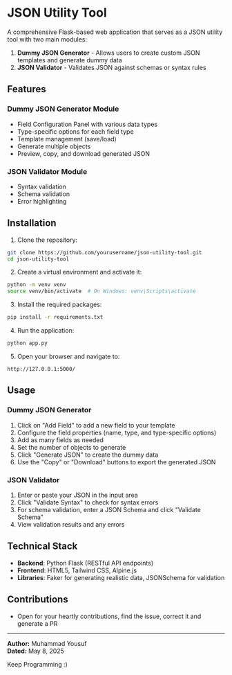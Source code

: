 # JSON Utility Tool

A comprehensive Flask-based web application that serves as a JSON utility tool with two main modules:

1. **Dummy JSON Generator** - Allows users to create custom JSON templates and generate dummy data
2. **JSON Validator** - Validates JSON against schemas or syntax rules

## Features

### Dummy JSON Generator Module
- Field Configuration Panel with various data types
- Type-specific options for each field type
- Template management (save/load)
- Generate multiple objects
- Preview, copy, and download generated JSON

### JSON Validator Module
- Syntax validation
- Schema validation
- Error highlighting

## Installation

1. Clone the repository:
```bash
git clone https://github.com/yourusername/json-utility-tool.git
cd json-utility-tool
```

2. Create a virtual environment and activate it:
```bash
python -m venv venv
source venv/bin/activate  # On Windows: venv\Scripts\activate
```

3. Install the required packages:
```bash
pip install -r requirements.txt
```

4. Run the application:
```bash
python app.py
```

5. Open your browser and navigate to:
```
http://127.0.0.1:5000/
```

## Usage

### Dummy JSON Generator

1. Click on "Add Field" to add a new field to your template
2. Configure the field properties (name, type, and type-specific options)
3. Add as many fields as needed
4. Set the number of objects to generate
5. Click "Generate JSON" to create the dummy data
6. Use the "Copy" or "Download" buttons to export the generated JSON

### JSON Validator

1. Enter or paste your JSON in the input area
2. Click "Validate Syntax" to check for syntax errors
3. For schema validation, enter a JSON Schema and click "Validate Schema"
4. View validation results and any errors

## Technical Stack

- **Backend**: Python Flask (RESTful API endpoints)
- **Frontend**: HTML5, Tailwind CSS, Alpine.js
- **Libraries**: Faker for generating realistic data, JSONSchema for validation

## Contributions
- Open for your heartly contributions, find the issue, correct it and generate a PR
---

**Author:** Muhammad Yousuf \
**Dated:** May 8, 2025

Keep Programming :)